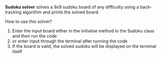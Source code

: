 **Sudoku solver**
solves a 9x9 sudoku board of any difficulty using a back-tracking algorithm and prints the solved board.

How to use this solver?
1. Enter the input board either in the initialise method in the Sudoku class and then run the code
2. or enter input through the terminal after running the code
3. If the board is valid, the solved sudoku will be displayed on the terminal itself
